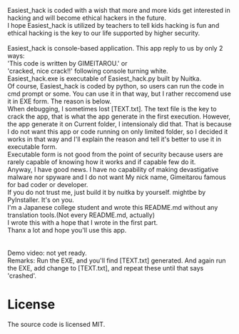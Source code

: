 Easiest_hack is coded with a wish that more and more kids get interested in hacking and will become ethical hackers in the future.<br>
I hope Easiest_hack is utilized by teachers to tell kids hacking is fun and ethical hacking is the key to our life supported by higher security.<br>
<br>
Easiest_hack is console-based application. This app reply to us by only 2 ways:<br>
'This code is written by GIMEITAROU.' or<br>
'cracked, nice crack!!' following console turning white.<br>
Easiest_hack.exe is executable of Easiest_hack.py built by Nuitka.<br>
Of course, Easiest_hack is coded by python, so users can run the code in cmd prompt or some. You can use it in that way, but I rather reccomend use it in EXE form. The reason is below.<br>
When debugging, I sometimes lost [TEXT.txt]. The text file is the key to crack the app, that is what the app generate in the first execution. However, the app generate it on Current folder, I intensionaly did that. That is because I do not want this app or code running on only limited folder, so I decided it works in that way and I'll explain the reason and tell it's better to use it in executable form.<br>
Executable form is not good from the point of security because users are rarely capable of knowing how it works and if capable few do it.<br>
Anyway, I have good news. I have no capability of making devastigative malware nor spyware and I do not want My nick name, Gimeitarou famous for bad coder or developer.<br>
If you do not trust me, just build it by nuitka by yourself. mightbe by PyInstaller. It's on you.<br>
I'm a Japanese college student and wrote this README.md without any translation tools.(Not every README.md, actually)<br>
I wrote this with a hope that I wrote in the first part.<br>
Thanx a lot and hope you'll use this app.<br>
<br>
<br>Demo video: not yet ready.
<br>Remarks: Run the EXE, and you'll find [TEXT.txt] generated. And again run the EXE, add change to [TEXT.txt], and repeat these until that says 'crashed'.<br>

# License
The source code is licensed MIT.